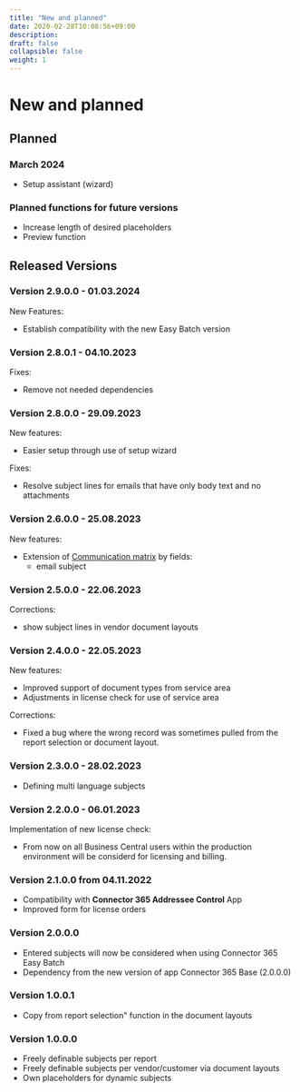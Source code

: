 ```yaml
---
title: "New and planned"
date: 2020-02-28T10:08:56+09:00
description: 
draft: false
collapsible: false
weight: 1
---
```

# New and planned

## Planned

### March 2024
 - Setup assistant (wizard)

### Planned functions for future versions
- Increase length of desired placeholders
- Preview function

## Released Versions

### Version 2.9.0.0 - 01.03.2024
New Features:
- Establish compatibility with the new Easy Batch version

### Version 2.8.0.1 - 04.10.2023
Fixes:
 - Remove not needed dependencies

### Version 2.8.0.0 - 29.09.2023
New features:
 - Easier setup through use of setup wizard
 
Fixes: 
 - Resolve subject lines for emails that have only body text and no attachments

### Version 2.6.0.0 - 25.08.2023
New features:
 - Extension of [Communication matrix](/en-us/apps/base/first-steps/setup/communication-matrix/) by fields:
    * email subject

### Version 2.5.0.0 - 22.06.2023
Corrections:
 - show subject lines in vendor document layouts

### Version 2.4.0.0 - 22.05.2023
New features: 
 - Improved support of document types from service area
 - Adjustments in license check for use of service area 

Corrections:
 - Fixed a bug where the wrong record was sometimes pulled from the report selection or document layout.

### Version 2.3.0.0 - 28.02.2023
- Defining multi language subjects

### Version 2.2.0.0 - 06.01.2023
Implementation of new license check:
- From now on all Business Central users within the production environment will be considerd for licensing and billing.

### Version 2.1.0.0 from 04.11.2022
 - Compatibility with **Connector 365 Addressee Control** App
 - Improved form for license orders

### Version 2.0.0.0
- Entered subjects will now be considered when using Connector 365 Easy Batch
- Dependency from the new version of app Connector 365 Base (2.0.0.0)

### Version 1.0.0.1
- Copy from report selection" function in the document layouts

### Version 1.0.0.0
- Freely definable subjects per report
- Freely definable subjects per vendor/customer via document layouts
- Own placeholders for dynamic subjects
